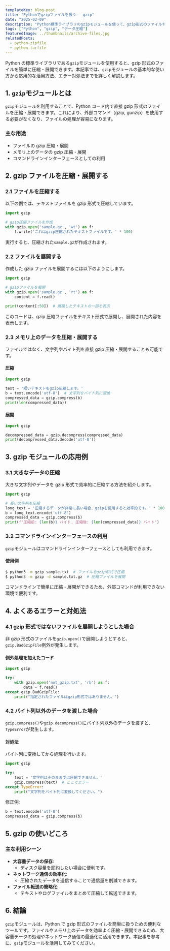 ```yaml
---
templateKey: blog-post
title: "Pythonでgzipファイルを扱う - gzip"
date: "2025-02-09"
description: "Python標準ライブラリのgzipモジュールを使って、gzip形式のファイルやデータを効率的に圧縮・展開する方法を徹底解説。基本的な使い方からエラー対処法、応用例まで幅広くカバーします。"
tags: ["Python", "gzip", "データ圧縮"]
featuredImage: ../thumbnails/archive-files.jpg
relatedPosts:
  - python-zipfile
  - python-tarfile
---
```


Python の標準ライブラリである`gzip`モジュールを使用すると、gzip 形式のファイルを簡単に圧縮・展開できます。本記事では、`gzip`モジュールの基本的な使い方から応用的な活用方法、エラー対処法までを詳しく解説します。

## 1. `gzip`モジュールとは

`gzip`モジュールを利用することで、Python コード内で直接 gzip 形式のファイルを圧縮・展開できます。これにより、外部コマンド（gzip, gunzip）を使用する必要がなくなり、ファイルの処理が容易になります。

### 主な用途

- ファイルの gzip 圧縮・展開
- メモリ上のデータの gzip 圧縮・展開
- コマンドラインインターフェースとしての利用

## 2. gzip ファイルを圧縮・展開する

### 2.1 ファイルを圧縮する

以下の例では、テキストファイルを gzip 形式で圧縮しています。

```python
import gzip

# gzip圧縮ファイルを作成
with gzip.open('sample.gz', 'wt') as f:
    f.write('これはgzip圧縮されたテキストファイルです。' * 100)
```

実行すると、圧縮された`sample.gz`が作成されます。

### 2.2 ファイルを展開する

作成した gzip ファイルを展開するには以下のようにします。

```python
import gzip

# gzipファイルを展開
with gzip.open('sample.gz', 'rt') as f:
    content = f.read()

print(content[:50])  # 展開したテキストの一部を表示
```

このコードは、gzip 圧縮ファイルをテキスト形式で展開し、展開された内容を表示します。

### 2.3 メモリ上のデータを圧縮・展開する

ファイルではなく、文字列やバイト列を直接 gzip 圧縮・展開することも可能です。

#### 圧縮

```python
import gzip

text = '短いテキストをgzip圧縮します。'
b = text.encode('utf-8')  # 文字列をバイト列に変換
compressed_data = gzip.compress(b)
print(len(compressed_data))
```

#### 展開

```python
import gzip

decompressed_data = gzip.decompress(compressed_data)
print(decompressed_data.decode('utf-8'))
```

## 3. gzip モジュールの応用例

### 3.1 大きなデータの圧縮

大きな文字列やデータを gzip 形式で効率的に圧縮する方法を紹介します。

```python
import gzip

# 長い文字列を圧縮
long_text = '圧縮するデータが非常に長い場合、gzipを使用すると効率的です。' * 10000
b = long_text.encode('utf-8')
compressed_data = gzip.compress(b)
print(f"圧縮前: {len(b)} バイト, 圧縮後: {len(compressed_data)} バイト")
```

### 3.2 コマンドラインインターフェースの利用

`gzip`モジュールはコマンドラインインターフェースとしても利用できます。

#### 使用例

```bash
$ python3 -m gzip sample.txt  # ファイルをgzip形式で圧縮
$ python3 -m gzip -d sample.txt.gz  # 圧縮ファイルを展開
```

コマンドラインで簡単に圧縮・展開ができるため、外部コマンドが利用できない環境で便利です。

## 4. よくあるエラーと対処法

### 4.1 gzip 形式ではないファイルを展開しようとした場合

非 gzip 形式のファイルを`gzip.open()`で展開しようとすると、`gzip.BadGzipFile`例外が発生します。

#### 例外処理を加えたコード

```python
import gzip

try:
    with gzip.open('not_gzip.txt', 'rb') as f:
        data = f.read()
except gzip.BadGzipFile:
    print("指定されたファイルはgzip形式ではありません。")
```

### 4.2 バイト列以外のデータを渡した場合

`gzip.compress()`や`gzip.decompress()`にバイト列以外のデータを渡すと、`TypeError`が発生します。

#### 対処法

バイト列に変換してから処理を行います。

```python
import gzip

try:
    text = '文字列はそのままでは圧縮できません。'
    gzip.compress(text)  # ここでエラー
except TypeError:
    print("文字列をバイト列に変換してください。")
```

修正例:

```python
b = text.encode('utf-8')
compressed_data = gzip.compress(b)
```

## 5. gzip の使いどころ

### 主な利用シーン

- **大容量データの保存**:
  - ディスク容量を節約したい場合に便利です。
- **ネットワーク通信の効率化**:
  - 圧縮されたデータを送信することで通信量を削減できます。
- **ファイル転送の簡略化**:
  - テキストやログファイルをまとめて圧縮して転送できます。

## 6. 結論

`gzip`モジュールは、Python で gzip 形式のファイルを簡単に扱うための便利なツールです。ファイルやメモリ上のデータを効率よく圧縮・展開できるため、大容量データの処理やネットワーク通信の最適化に活用できます。本記事を参考に、`gzip`モジュールを活用してみてください。
